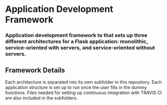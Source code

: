 # Application Development Framework

### Application development framework to that sets up three different architectures for a Flask application: monolithic, service-oriented with servers, and service-oriented without servers.

## Framework Details
Each architecture is separated into its own subfolder in this repository. Each application structure is set up to run once the user fills in the dummy functions. Files needed for setting up continuous integration with TRAVIS CI are also included in the subfolders.
